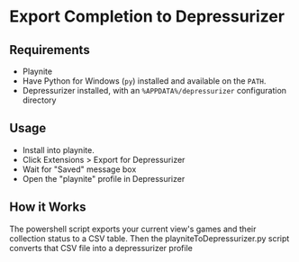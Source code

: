 # Export Completion to Depressurizer

## Requirements

- Playnite
- Have Python for Windows (`py`) installed and available on the `PATH`.
- Depressurizer installed, with an `%APPDATA%/depressurizer` configuration directory

## Usage

- Install into playnite. 
- Click Extensions > Export for Depressurizer
- Wait for "Saved" message box
- Open the "playnite" profile in Depressurizer

## How it Works

The powershell script exports your current view's games and their collection status to a CSV table. Then the playniteToDepressurizer.py script converts that CSV file into a depressurizer profile
